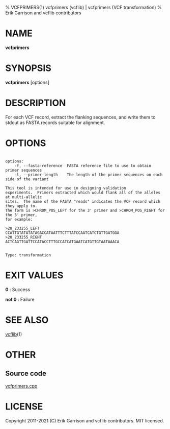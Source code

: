 % VCFPRIMERS(1) vcfprimers (vcflib) | vcfprimers (VCF transformation)
% Erik Garrison and vcflib contributors

# NAME

**vcfprimers**

# SYNOPSIS

**vcfprimers** [options] <vcf file>

# DESCRIPTION

For each VCF record, extract the flanking sequences, and write them to stdout as FASTA records suitable for alignment.



# OPTIONS

```

options:
    -f, --fasta-reference  FASTA reference file to use to obtain primer sequences
    -l, --primer-length    The length of the primer sequences on each side of the variant

This tool is intended for use in designing validation
experiments.  Primers extracted which would flank all of the alleles at multi-allelic
sites.  The name of the FASTA "reads" indicates the VCF record which they apply to.
The form is >CHROM_POS_LEFT for the 3' primer and >CHROM_POS_RIGHT for the 5' primer,
for example:

>20_233255_LEFT
CCATTGTATATATAGACCATAATTTCTTTATCCAATCATCTGTTGATGGA
>20_233255_RIGHT
ACTCAGTTGATTCCATACCTTTGCCATCATGAATCATGTTGTAATAAACA


Type: transformation

```





# EXIT VALUES

**0**
: Success

**not 0**
: Failure

# SEE ALSO



[vcflib](./vcflib.md)(1)



# OTHER

## Source code

[vcfprimers.cpp](https://github.com/vcflib/vcflib/blob/master/src/vcfprimers.cpp)

# LICENSE

Copyright 2011-2021 (C) Erik Garrison and vcflib contributors. MIT licensed.

<!--
  Created with ./scripts/bin2md.rb scripts/bin2md-template.erb
-->
